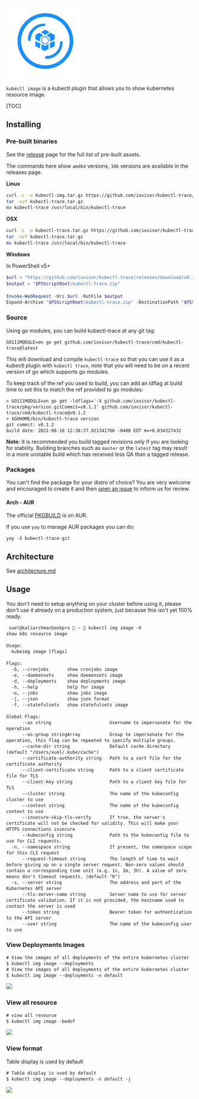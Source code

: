 ![Kubectl image Logo](docs/logo/logo.png)

`kubectl image` is a kubectl plugin that allows you to show kubernetes resource image.

[TOC]




## Installing

### Pre-built binaries

See the [release](https://github.com/iovisor/kubectl-trace/releases) page for the full list of pre-built assets.

The commands here show `amd64` versions, `386` versions are available in the releases page.

**Linux**

```bash
curl -L -o kubectl-img.tar.gz https://github.com/iovisor/kubectl-trace/releases/download/v0.1.0-rc.1/kubectl-trace_0.1.0-rc.1_linux_amd64.tar.gz
tar -xvf kubectl-trace.tar.gz
mv kubectl-trace /usr/local/bin/kubectl-trace
```

**OSX**

```bash
curl -L -o kubectl-trace.tar.gz https://github.com/iovisor/kubectl-trace/releases/download/v0.1.0-rc.1/kubectl-trace_0.1.0-rc.1_darwin_amd64.tar.gz
tar -xvf kubectl-trace.tar.gz
mv kubectl-trace /usr/local/bin/kubectl-trace
```


**Windows**

In PowerShell v5+
```powershell
$url = "https://github.com/iovisor/kubectl-trace/releases/download/v0.1.0-rc.1/kubectl-trace_0.1.0-rc.1_windows_amd64.zip"
$output = "$PSScriptRoot\kubectl-trace.zip"

Invoke-WebRequest -Uri $url -OutFile $output
Expand-Archive "$PSScriptRoot\kubectl-trace.zip" -DestinationPath "$PSScriptRoot\kubectl-trace"
```

### Source

Using go modules, you can build kubectl-trace at any git tag:

```
GO111MODULE=on go get github.com/iovisor/kubectl-trace/cmd/kubectl-trace@latest
```

This will download and compile `kubectl-trace` so that you can use it as a kubectl plugin with `kubectl trace`, note that you will need to be on a recent version of go which supports go modules.

To keep track of the ref you used to build, you can add an ldflag at build time to set this to match the ref provided to go modules:

```
> GO111MODULE=on go get -ldflags='-X github.com/iovisor/kubectl-trace/pkg/version.gitCommit=v0.1.2' github.com/iovisor/kubectl-trace/cmd/kubectl-trace@v0.1.2
> $GOHOME/bin/kubectl-trace version
git commit: v0.1.2
build date: 2021-08-10 12:38:37.921341766 -0400 EDT m=+0.034327432
```

**Note:** It is recommended you build tagged revisions only if you are looking for stability. Building branches such as `master` or the `latest` tag may result in a more unstable build which has received less QA than a tagged release.

### Packages

You can't find the package for your distro of choice?
You are very welcome and encouraged to create it and then [open an issue](https://github.com/iovisor/kubectl-trace/issues/new) to inform us for review.

#### Arch - AUR

The official [PKGBUILD](https://aur.archlinux.org/cgit/aur.git/tree/PKGBUILD?h=kubectl-trace-git) is on AUR.

If you use `yay` to manage AUR packages you can do:

```
yay -S kubectl-trace-git
```

## Architecture

See [architecture.md](/docs/architecture.md)

## Usage

You don't need to setup anything on your cluster before using it, please don't use it already
on a production system, just because this isn't yet 100% ready.

```shell
 xuel@kaliarchmacbookpro  ~  kubectl img image -h
show k8s resource image

Usage:
  kubeimg image [flags]

Flags:
  -b, --cronjobs       show cronjobs image
  -e, --daemonsets     show daemonsets image
  -d, --deployments    show deployments image
  -h, --help           help for image
  -o, --jobs           show jobs image
  -j, --json           show json format
  -f, --statefulsets   show statefulsets image

Global Flags:
      --as string                      Username to impersonate for the operation
      --as-group stringArray           Group to impersonate for the operation, this flag can be repeated to specify multiple groups.
      --cache-dir string               Default cache directory (default "/Users/xuel/.kube/cache")
      --certificate-authority string   Path to a cert file for the certificate authority
      --client-certificate string      Path to a client certificate file for TLS
      --client-key string              Path to a client key file for TLS
      --cluster string                 The name of the kubeconfig cluster to use
      --context string                 The name of the kubeconfig context to use
      --insecure-skip-tls-verify       If true, the server's certificate will not be checked for validity. This will make your HTTPS connections insecure
      --kubeconfig string              Path to the kubeconfig file to use for CLI requests.
  -n, --namespace string               If present, the namespace scope for this CLI request
      --request-timeout string         The length of time to wait before giving up on a single server request. Non-zero values should contain a corresponding time unit (e.g. 1s, 2m, 3h). A value of zero means don't timeout requests. (default "0")
  -s, --server string                  The address and port of the Kubernetes API server
      --tls-server-name string         Server name to use for server certificate validation. If it is not provided, the hostname used to contact the server is used
      --token string                   Bearer token for authentication to the API server
      --user string                    The name of the kubeconfig user to use
```

### View Deployments Images

```shell
# View the images of all deployments of the entire kubernetes cluster
$ kubectl img image --deployments
# View the images of all deployments of the entire kubernetes cluster
$ kubectl img image --deployments -n default
```

![](https://kaliarch-bucket-1251990360.cos.ap-beijing.myqcloud.com/blog_img/20220128112944.png)

### View all resource

```shell
# view all resource 
$ kubectl img image -bedof
```

![](https://kaliarch-bucket-1251990360.cos.ap-beijing.myqcloud.com/blog_img/20220128114642.png)

### View format

Table display is used by default

```shell
# Table display is used by default
$ kubectl img image --deployments -n default -j
```

![](https://kaliarch-bucket-1251990360.cos.ap-beijing.myqcloud.com/blog_img/20220128113907.png)